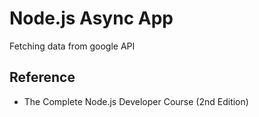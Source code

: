 # Node.js Async App
Fetching data from google API

## Reference 
- The Complete Node.js Developer Course (2nd Edition)

